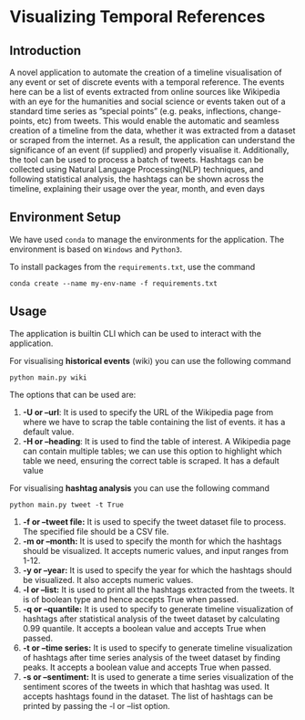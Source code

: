 # Visualizing Temporal References
## Introduction
A novel application to automate the creation of a timeline
visualisation of any event or set of discrete events with a temporal reference. The events here can be a list
of events extracted from online sources like Wikipedia with an eye for the humanities and social science
or events taken out of a standard time series as ”special points” (e.g. peaks, inflections, change-points,
etc) from tweets. This would enable the automatic and seamless creation of a timeline from the data,
whether it was extracted from a dataset or scraped from the internet. As a result, the application can
understand the significance of an event (if supplied) and properly visualise it. Additionally, the tool can
be used to process a batch of tweets. Hashtags can be collected using Natural Language Processing(NLP)
techniques, and following statistical analysis, the hashtags can be shown across the timeline, explaining
their usage over the year, month, and even days
## Environment Setup

We have used `conda` to manage the environments for the application. The environment is based on `Windows` and `Python3`.

To install packages from the `requirements.txt`, use the command

``conda create --name my-env-name -f requirements.txt``

## Usage

The application is builtin CLI which can be used to interact with the application.

For visualising **historical events** (wiki) you can use the following command

``python main.py wiki``

The options that can be used are:

1. **-U or –url**: It is used to specify the URL of the Wikipedia page from where we have to scrap the
table containing the list of events. it has a default value.
2. **-H or –heading**: It is used to find the table of interest. A Wikipedia page can contain multiple
tables; we can use this option to highlight which table we need, ensuring the correct table is scraped.
It has a default value

For visualising **hashtag analysis** you can use the following command

``python main.py tweet -t True``

1. **-f or –tweet file:** It is used to specify the tweet dataset file to process. The specified file should
be a CSV file.
2. **-m or –month:** It is used to specify the month for which the hashtags should be visualized. It
accepts numeric values, and input ranges from 1-12.
3. **-y or –year:** It is used to specify the year for which the hashtags should be visualized. It also
accepts numeric values.
4. **-l or –list:** It is used to print all the hashtags extracted from the tweets. It is of boolean type and
hence accepts True when passed.
5. **-q or –quantile:** It is used to specify to generate timeline visualization of hashtags after statistical
analysis of the tweet dataset by calculating 0.99 quantile. It accepts a boolean value and accepts
True when passed.
6. **-t or –time series:** It is used to specify to generate timeline visualization of hashtags after time
series analysis of the tweet dataset by finding peaks. It accepts a boolean value and accepts True
when passed.
7. **-s or –sentiment:** It is used to generate a time series visualization of the sentiment scores of
the tweets in which that hashtag was used. It accepts hashtags found in the dataset. The list of
hashtags can be printed by passing the -l or –list option.

